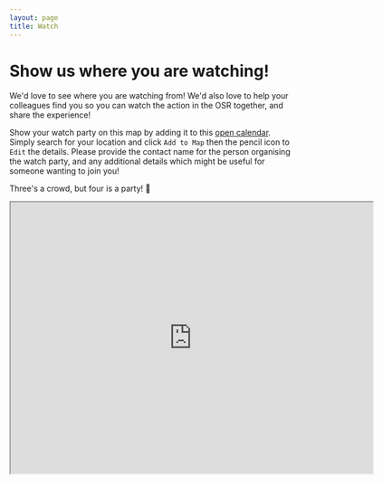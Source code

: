 ```yaml
---
layout: page
title: Watch
---
```


# Show us where you are watching!

We'd love to see where you are watching from! We'd also love to help your colleagues find you so you can watch the action in the OSR together, and share the experience!

Show your watch party on this map by adding it to this [open calendar](https://drive.google.com/open?id=1D1GeMmfc14zmYXt9059h5-op8n8x72mq&usp=sharing). Simply search for your location and click `Add to Map` then the pencil icon to `Edit` the details. Please provide the contact name for the person organising the watch party, and any additional details which might be useful for someone wanting to join you!

Three's a crowd, but four is a party! 🎉

<!-- <iframe src="https://www.google.com/maps/d/u/0/embed?mid=1D1GeMmfc14zmYXt9059h5-op8n8x72mq" width="100%"</iframe> -->

<div align="center">
<iframe src="https://www.google.com/maps/d/u/0/embed?mid=1D1GeMmfc14zmYXt9059h5-op8n8x72mq" width="640" height="480"></iframe>
</div>
